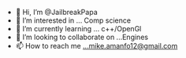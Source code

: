 - 👋 Hi, I’m @JailbreakPapa
- 👀 I’m interested in ... Comp science 
- 🌱 I’m currently learning ... c++/OpenGl
- 💞️ I’m looking to collaborate on ...Engines
- 📫 How to reach me ...mike.amanfo12@gmail.com

<!---
JailbreakPapa/JailbreakPapa is a ✨ special ✨ repository because its `README.md` (this file) appears on your GitHub profile.
You can click the Preview link to take a look at your changes.
--->
